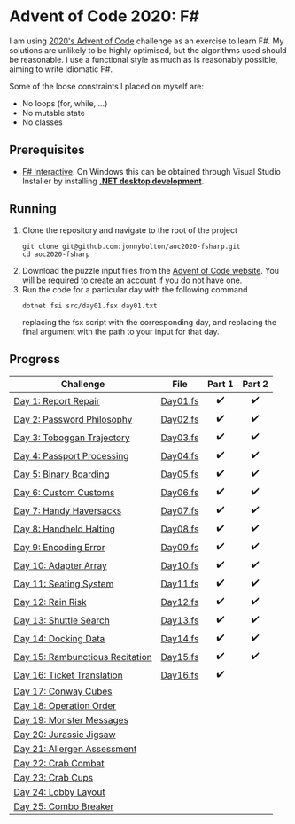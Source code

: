 # Advent of Code 2020: F# 
I am using [2020's Advent of Code](https://adventofcode.com/) challenge as an exercise to learn F#.
My solutions are unlikely to be highly optimised, but the algorithms used should be reasonable.
I use a functional style as much as is reasonably possible, aiming to write idiomatic F#.

Some of the loose constraints I placed on myself are:
- No loops (for, while, ...)
- No mutable state
- No classes

## Prerequisites
- [F# Interactive](https://docs.microsoft.com/en-us/dotnet/fsharp/tools/fsharp-interactive/). On Windows this can be obtained through Visual Studio Installer by installing [**.NET desktop development**](https://docs.microsoft.com/en-us/visualstudio/ide/fsharp-visual-studio?view=vs-2019).

## Running
1. Clone the repository and navigate to the root of the project
   ```
   git clone git@github.com:jonnybolton/aoc2020-fsharp.git
   cd aoc2020-fsharp
   ```
2. Download the puzzle input files from the [Advent of Code website](https://adventofcode.com/2020). You will be required to create an account if you do not have one.
3. Run the code for a particular day with the following command
   ```
   dotnet fsi src/day01.fsx day01.txt
   ```
   replacing the fsx script with the corresponding day, and replacing the final argument with the path to your input for that day.

## Progress
| Challenge                                                               | File                                | Part 1 | Part 2 |
|-------------------------------------------------------------------------|-------------------------------------|:------:|:------:|
| [Day 1: Report Repair](https://adventofcode.com/2020/day/1)             | [Day01.fs](aoc2020-fsharp/Day01.fs) | ✔️     | ✔️     |
| [Day 2: Password Philosophy](https://adventofcode.com/2020/day/2)       | [Day02.fs](aoc2020-fsharp/Day02.fs) | ✔️     | ✔️     |
| [Day 3: Toboggan Trajectory](https://adventofcode.com/2020/day/3)       | [Day03.fs](aoc2020-fsharp/Day03.fs) | ✔️     | ✔️     |
| [Day 4: Passport Processing](https://adventofcode.com/2020/day/4)       | [Day04.fs](aoc2020-fsharp/Day04.fs) | ✔️     | ✔️     |
| [Day 5: Binary Boarding](https://adventofcode.com/2020/day/5)           | [Day05.fs](aoc2020-fsharp/Day05.fs) | ✔️     | ✔️     |
| [Day 6: Custom Customs](https://adventofcode.com/2020/day/6)            | [Day06.fs](aoc2020-fsharp/Day06.fs) | ✔️     | ✔️     |
| [Day 7: Handy Haversacks](https://adventofcode.com/2020/day/7)          | [Day07.fs](aoc2020-fsharp/Day07.fs) | ✔️     | ✔️     |
| [Day 8: Handheld Halting](https://adventofcode.com/2020/day/8)          | [Day08.fs](aoc2020-fsharp/Day08.fs) | ✔️     | ✔️     |
| [Day 9: Encoding Error](https://adventofcode.com/2020/day/9)            | [Day09.fs](aoc2020-fsharp/Day09.fs) | ✔️     | ✔️     |
| [Day 10: Adapter Array](https://adventofcode.com/2020/day/10)           | [Day10.fs](aoc2020-fsharp/Day10.fs) | ✔️     | ✔️     |
| [Day 11: Seating System](https://adventofcode.com/2020/day/11)          | [Day11.fs](aoc2020-fsharp/Day11.fs) | ✔️     | ✔️     |
| [Day 12: Rain Risk](https://adventofcode.com/2020/day/12)               | [Day12.fs](aoc2020-fsharp/Day12.fs) | ✔️     | ✔️     |
| [Day 13: Shuttle Search](https://adventofcode.com/2020/day/13)          | [Day13.fs](aoc2020-fsharp/Day13.fs) | ✔️     | ✔️     |
| [Day 14: Docking Data](https://adventofcode.com/2020/day/14)            | [Day14.fs](aoc2020-fsharp/Day14.fs) | ✔️     | ✔️     |
| [Day 15: Rambunctious Recitation](https://adventofcode.com/2020/day/15) | [Day15.fs](aoc2020-fsharp/Day15.fs) | ✔️     | ✔️     |
| [Day 16: Ticket Translation](https://adventofcode.com/2020/day/16)      | [Day16.fs](aoc2020-fsharp/Day16.fs) | ✔️     |        |
| [Day 17: Conway Cubes](https://adventofcode.com/2020/day/17)            |                                     |        |        |
| [Day 18: Operation Order](https://adventofcode.com/2020/day/18)         |                                     |        |        |
| [Day 19: Monster Messages](https://adventofcode.com/2020/day/19)        |                                     |        |        |
| [Day 20: Jurassic Jigsaw](https://adventofcode.com/2020/day/20)         |                                     |        |        |
| [Day 21: Allergen Assessment](https://adventofcode.com/2020/day/21)     |                                     |        |        |
| [Day 22: Crab Combat](https://adventofcode.com/2020/day/22)             |                                     |        |        |
| [Day 23: Crab Cups](https://adventofcode.com/2020/day/23)               |                                     |        |        |
| [Day 24: Lobby Layout](https://adventofcode.com/2020/day/24)            |                                     |        |        |
| [Day 25: Combo Breaker](https://adventofcode.com/2020/day/25)           |                                     |        |        |
